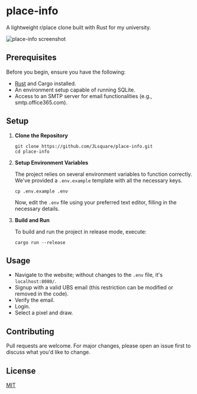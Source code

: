 # place-info

A lightweight r/place clone built with Rust for my university.

![place-info screenshot](https://i.imgur.com/w6uzWPg.png)

## Prerequisites

Before you begin, ensure you have the following:

- [Rust](https://www.rust-lang.org/) and Cargo installed.
- An environment setup capable of running SQLite.
- Access to an SMTP server for email functionalities (e.g., smtp.office365.com).

## Setup

1. **Clone the Repository**
    
    ```
    git clone https://github.com/JLsquare/place-info.git
    cd place-info
    ```

2. **Setup Environment Variables**
    
    The project relies on several environment variables to function correctly. We've provided a `.env.example` template with all the necessary keys.
        
    `cp .env.example .env`
    
    Now, edit the `.env` file using your preferred text editor, filling in the necessary details.

3. **Build and Run**
    
    To build and run the project in release mode, execute:
        
    `cargo run --release`
    

## Usage

- Navigate to the website; without changes to the `.env` file, it's `localhost:8080/`.
- Signup with a valid UBS email (this restriction can be modified or removed in the code).
- Verify the email.
- Login.
- Select a pixel and draw.

## Contributing

Pull requests are welcome. For major changes, please open an issue first to discuss what you'd like to change.

## License

[MIT](./LICENSE)
